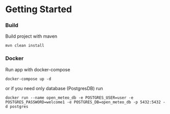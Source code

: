 # Getting Started

### Build

Build project with maven

```shell
mvn clean install
```

### Docker

Run app with docker-compose

```shell
docker-compose up -d
```

or if you need only database (PostgresDB) run

```shell
docker run --name open_meteo_db -e POSTGRES_USER=user -e POSTGRES_PASSWORD=welcome1 -e POSTGRES_DB=open_meteo_db -p 5432:5432 -d postgres
```

